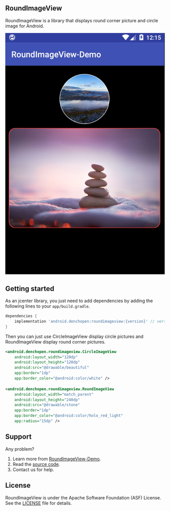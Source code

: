 ## RoundImageView

RoundImageView is a library that displays round corner picture and circle image for Android.

![RoundImageViewDemo.jpg](demo001.jpg) 

## Getting started

As an jcenter library, you just need to add dependencies by adding the following lines to your `app/build.gradle`.

```gradle
dependencies {
    implementation 'android.denchopen:roundimageview:{version}' // version could be update to the online lastest,current is 0.1.2
}
```

Then you can just use CircleImageView display circle pictures and RoundImageView display round corner pictures.

```xml
<android.denchopen.roundimageview.CircleImageView
    android:layout_width="120dp"
    android:layout_height="120dp"
    android:src="@drawable/beautiful"
    app:border="1dp"
    app:border_color="@android:color/white" />

<android.denchopen.roundimageview.RoundImageView
    android:layout_width="match_parent"
    android:layout_height="240dp"
    android:src="@drawable/stone"
    app:border="1dp"
    app:border_color="@android:color/holo_red_light"
    app:radius="15dp" />
```

## Support
Any problem?

1. Learn more from [RoundImageView-Demo](https://github.com/DenchOpen/RoundImageView-Demo).
2. Read the [source code](https://github.com/DenchOpen/RoundImageView-Demo/tree/master/roundimageview).
3. Contact us for help.

## License
RoundImageView is under the Apache Software Foundation (ASF) License. See the [LICENSE](LICENSE) file for details.
